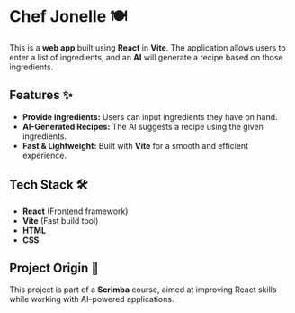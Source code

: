 # Chef Jonelle 🍽️  

This is a **web app** built using **React** in **Vite**. The application allows users to enter a list of ingredients, and an **AI** will generate a recipe based on those ingredients.  

## Features ✨  
- **Provide Ingredients:** Users can input ingredients they have on hand.  
- **AI-Generated Recipes:** The AI suggests a recipe using the given ingredients.  
- **Fast & Lightweight:** Built with **Vite** for a smooth and efficient experience.  

## Tech Stack 🛠️  
- **React** (Frontend framework)  
- **Vite** (Fast build tool)  
- **HTML**
- **CSS**

## Project Origin 🚀  
This project is part of a **Scrimba** course, aimed at improving React skills while working with AI-powered applications.  
